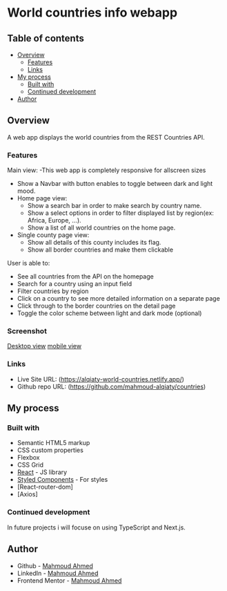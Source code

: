 # World countries info webapp
## Table of contents

- [Overview](#overview)
  - [Features](#Features)
  - [Links](#links)
- [My process](#my-process)
  - [Built with](#built-with)
  - [Continued development](#continued-development)
- [Author](#author)


## Overview
A web app displays the world countries from the REST Countries API.
### Features

Main view:
-This web app is completely responsive for allscreen sizes 
- Show a Navbar with button enables to toggle between dark and light mood.
- Home page view:
  - Show a search bar in order to make search by country name.
  - Show a select options in order to filter displayed list by region(ex: Africa, Europe, ...).
  - Show a list of all world countries on the home page.
- Single county page view:
  - Show all details of this county includes its flag.
  - Show all border countries and make them clickable

User is able to:
- See all countries from the API on the homepage
- Search for a country using an input field
- Filter countries by region
- Click on a country to see more detailed information on a separate page
- Click through to the border countries on the detail page
- Toggle the color scheme between light and dark mode (optional)

### Screenshot

[Desktop view](https://github.com/mahmoud-alqiaty/giphy/blob/main/ScreenShot/Desktop%20view.png)
[mobile view](https://github.com/mahmoud-alqiaty/giphy/blob/main/ScreenShot/mobile%20view.png)


### Links

- Live Site URL: (https://alqiaty-world-countries.netlify.app/)
- Github repo URL: (https://github.com/mahmoud-alqiaty/countries)

## My process

### Built with

- Semantic HTML5 markup
- CSS custom properties
- Flexbox
- CSS Grid
- [React](https://reactjs.org/) - JS library
- [Styled Components](https://styled-components.com/) - For styles
- [React-router-dom]
- [Axios]


### Continued development

In future projects i will focuse on using TypeScript and Next.js.

## Author
- Github - [Mahmoud Ahmed](https://github.com/mahmoud-alqiaty)
- LinkedIn - [Mahmoud Ahmed](https://www.linkedin.com/in/mahmoud-ahmed-75551b200/)
- Frontend Mentor - [Mahmoud Ahmed](https://www.frontendmentor.io/profile/mahmoud-alqiaty)


